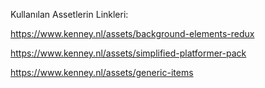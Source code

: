 Kullanılan Assetlerin Linkleri: 

https://www.kenney.nl/assets/background-elements-redux

https://www.kenney.nl/assets/simplified-platformer-pack

https://www.kenney.nl/assets/generic-items
